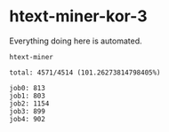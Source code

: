 # htext-miner-kor-3

Everything doing here is automated.

```
htext-miner

total: 4571/4514 (101.26273814798405%)

job0: 813
job1: 803
job2: 1154
job3: 899
job4: 902
```